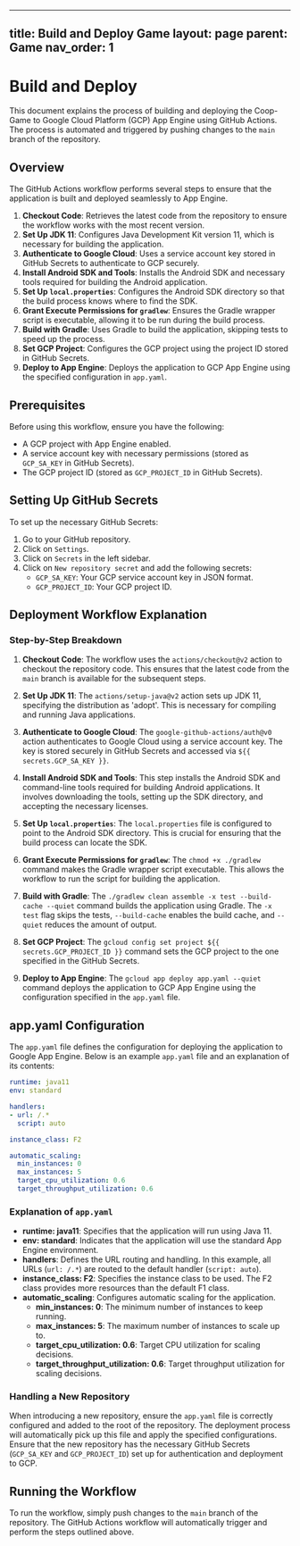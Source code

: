 
---
title: Build and Deploy Game
layout: page
parent: Game
nav_order: 1
---

# Build and Deploy

This document explains the process of building and deploying the Coop-Game to Google Cloud Platform (GCP) App Engine using GitHub Actions. The process is automated and triggered by pushing changes to the `main` branch of the repository.

## Overview

The GitHub Actions workflow performs several steps to ensure that the application is built and deployed seamlessly to App Engine.

1. **Checkout Code**: Retrieves the latest code from the repository to ensure the workflow works with the most recent version.
2. **Set Up JDK 11**: Configures Java Development Kit version 11, which is necessary for building the application.
3. **Authenticate to Google Cloud**: Uses a service account key stored in GitHub Secrets to authenticate to GCP securely.
4. **Install Android SDK and Tools**: Installs the Android SDK and necessary tools required for building the Android application.
5. **Set Up `local.properties`**: Configures the Android SDK directory so that the build process knows where to find the SDK.
6. **Grant Execute Permissions for `gradlew`**: Ensures the Gradle wrapper script is executable, allowing it to be run during the build process.
7. **Build with Gradle**: Uses Gradle to build the application, skipping tests to speed up the process.
8. **Set GCP Project**: Configures the GCP project using the project ID stored in GitHub Secrets.
9. **Deploy to App Engine**: Deploys the application to GCP App Engine using the specified configuration in `app.yaml`.

## Prerequisites

Before using this workflow, ensure you have the following:
- A GCP project with App Engine enabled.
- A service account key with necessary permissions (stored as `GCP_SA_KEY` in GitHub Secrets).
- The GCP project ID (stored as `GCP_PROJECT_ID` in GitHub Secrets).

## Setting Up GitHub Secrets

To set up the necessary GitHub Secrets:
1. Go to your GitHub repository.
2. Click on `Settings`.
3. Click on `Secrets` in the left sidebar.
4. Click on `New repository secret` and add the following secrets:
   - `GCP_SA_KEY`: Your GCP service account key in JSON format.
   - `GCP_PROJECT_ID`: Your GCP project ID.

## Deployment Workflow Explanation

### Step-by-Step Breakdown

1. **Checkout Code**:
   The workflow uses the `actions/checkout@v2` action to checkout the repository code. This ensures that the latest code from the `main` branch is available for the subsequent steps.

2. **Set Up JDK 11**:
   The `actions/setup-java@v2` action sets up JDK 11, specifying the distribution as 'adopt'. This is necessary for compiling and running Java applications.

3. **Authenticate to Google Cloud**:
   The `google-github-actions/auth@v0` action authenticates to Google Cloud using a service account key. The key is stored securely in GitHub Secrets and accessed via `${{ secrets.GCP_SA_KEY }}`.

4. **Install Android SDK and Tools**:
   This step installs the Android SDK and command-line tools required for building Android applications. It involves downloading the tools, setting up the SDK directory, and accepting the necessary licenses.

5. **Set Up `local.properties`**:
   The `local.properties` file is configured to point to the Android SDK directory. This is crucial for ensuring that the build process can locate the SDK.

6. **Grant Execute Permissions for `gradlew`**:
   The `chmod +x ./gradlew` command makes the Gradle wrapper script executable. This allows the workflow to run the script for building the application.

7. **Build with Gradle**:
   The `./gradlew clean assemble -x test --build-cache --quiet` command builds the application using Gradle. The `-x test` flag skips the tests, `--build-cache` enables the build cache, and `--quiet` reduces the amount of output.

8. **Set GCP Project**:
   The `gcloud config set project ${{ secrets.GCP_PROJECT_ID }}` command sets the GCP project to the one specified in the GitHub Secrets.

9. **Deploy to App Engine**:
   The `gcloud app deploy app.yaml --quiet` command deploys the application to GCP App Engine using the configuration specified in the `app.yaml` file.

## app.yaml Configuration

The `app.yaml` file defines the configuration for deploying the application to Google App Engine. Below is an example `app.yaml` file and an explanation of its contents:

```yaml
runtime: java11
env: standard

handlers:
- url: /.*
  script: auto

instance_class: F2

automatic_scaling:
  min_instances: 0
  max_instances: 5
  target_cpu_utilization: 0.6
  target_throughput_utilization: 0.6
```

### Explanation of `app.yaml`

- **runtime: java11**: Specifies that the application will run using Java 11.
- **env: standard**: Indicates that the application will use the standard App Engine environment.
- **handlers**: Defines the URL routing and handling. In this example, all URLs (`url: /.*`) are routed to the default handler (`script: auto`).
- **instance_class: F2**: Specifies the instance class to be used. The F2 class provides more resources than the default F1 class.
- **automatic_scaling**: Configures automatic scaling for the application.
  - **min_instances: 0**: The minimum number of instances to keep running.
  - **max_instances: 5**: The maximum number of instances to scale up to.
  - **target_cpu_utilization: 0.6**: Target CPU utilization for scaling decisions.
  - **target_throughput_utilization: 0.6**: Target throughput utilization for scaling decisions.

### Handling a New Repository

When introducing a new repository, ensure the `app.yaml` file is correctly configured and added to the root of the repository. The deployment process will automatically pick up this file and apply the specified configurations. Ensure that the new repository has the necessary GitHub Secrets (`GCP_SA_KEY` and `GCP_PROJECT_ID`) set up for authentication and deployment to GCP.

## Running the Workflow

To run the workflow, simply push changes to the `main` branch of the repository. The GitHub Actions workflow will automatically trigger and perform the steps outlined above.
